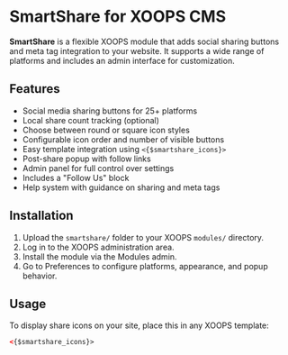 # SmartShare for XOOPS CMS

**SmartShare** is a flexible XOOPS module that adds social sharing buttons and meta tag integration to your website. It supports a wide range of platforms and includes an admin interface for customization.

## Features

- Social media sharing buttons for 25+ platforms
- Local share count tracking (optional)
- Choose between round or square icon styles
- Configurable icon order and number of visible buttons
- Easy template integration using `<{$smartshare_icons}>`
- Post-share popup with follow links
- Admin panel for full control over settings
- Includes a "Follow Us" block
- Help system with guidance on sharing and meta tags

## Installation

1. Upload the `smartshare/` folder to your XOOPS `modules/` directory.
2. Log in to the XOOPS administration area.
3. Install the module via the Modules admin.
4. Go to Preferences to configure platforms, appearance, and popup behavior.

## Usage

To display share icons on your site, place this in any XOOPS template:

```html
<{$smartshare_icons}>

